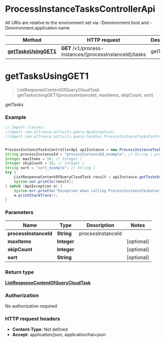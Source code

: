 # ProcessInstanceTasksControllerApi

All URIs are relative to the environment set via -Denvironment.host and -Denvironment.application.name

Method | HTTP request | Description
------------- | ------------- | -------------
[**getTasksUsingGET1**](ProcessInstanceTasksControllerApi.md#getTasksUsingGET1) | **GET** /v1/process-instances/{processInstanceId}/tasks | getTasks

<a name="getTasksUsingGET1"></a>
# **getTasksUsingGET1**
> ListResponseContentOfQueryCloudTask getTasksUsingGET1(processInstanceId, maxItems, skipCount, sort)

getTasks

### Example
```java
// Import classes:
//import com.alfresco.activiti.query.ApiException;
//import com.alfresco.activiti.query.handler.ProcessInstanceTasksControllerApi;


ProcessInstanceTasksControllerApi apiInstance = new ProcessInstanceTasksControllerApi();
String processInstanceId = "processInstanceId_example"; // String | processInstanceId
Integer maxItems = 56; // Integer | 
Integer skipCount = 56; // Integer | 
String sort = "sort_example"; // String | 
try {
    ListResponseContentOfQueryCloudTask result = apiInstance.getTasksUsingGET1(processInstanceId, maxItems, skipCount, sort);
    System.out.println(result);
} catch (ApiException e) {
    System.err.println("Exception when calling ProcessInstanceTasksControllerApi#getTasksUsingGET1");
    e.printStackTrace();
}
```

### Parameters

Name | Type | Description  | Notes
------------- | ------------- | ------------- | -------------
 **processInstanceId** | **String**| processInstanceId |
 **maxItems** | **Integer**|  | [optional]
 **skipCount** | **Integer**|  | [optional]
 **sort** | **String**|  | [optional]

### Return type

[**ListResponseContentOfQueryCloudTask**](ListResponseContentOfQueryCloudTask.md)

### Authorization

No authorization required

### HTTP request headers

 - **Content-Type**: Not defined
 - **Accept**: application/json, application/hal+json

